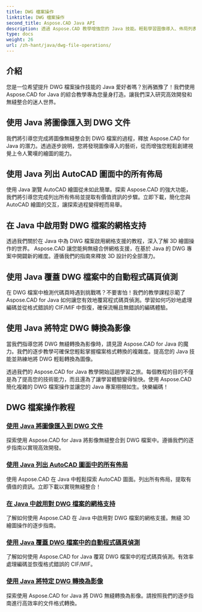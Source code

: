 ```yaml
---
title: DWG 檔案操作
linktitle: DWG 檔案操作
second_title: Aspose.CAD Java API
description: 透過 Aspose.CAD 教學增強您的 Java 技能。輕鬆學習圖像導入、佈局列表、網格支援、代碼頁覆蓋以及 DWG 到圖像轉換。
type: docs
weight: 26
url: /zh-hant/java/dwg-file-operations/
---
```

## 介紹

您是一位希望提升 DWG 檔案操作技能的 Java 愛好者嗎？別再猶豫了！我們使用 Aspose.CAD for Java 的綜合教學專為您量身打造。讓我們深入研究高效開發和無縫整合的迷人世界。

## 使用 Java 將圖像匯入到 DWG 文件

我們將引導您完成將圖像無縫整合到 DWG 檔案的過程，釋放 Aspose.CAD for Java 的潛力。透過逐步說明，您將發現圖像導入的藝術，從而增強您輕鬆創建視覺上令人驚嘆的繪圖的能力。

## 使用 Java 列出 AutoCAD 圖面中的所有佈局

使用 Java 瀏覽 AutoCAD 繪圖從未如此簡單。探索 Aspose.CAD 的強大功能，我們將引導您完成列出所有佈局並提取有價值資訊的步驟。立即下載，簡化您與 AutoCAD 繪圖的交互，讓探索過程變得輕而易舉。

## 在 Java 中啟用對 DWG 檔案的網格支持

透過我們關於在 Java 中為 DWG 檔案啟用網格支援的教程，深入了解 3D 繪圖操作的世界。 Aspose.CAD 讓您能夠無縫合併網格支援，在基於 Java 的 DWG 專案中開闢新的維度。遵循我們的指南來釋放 3D 設計的全部潛力。

## 使用 Java 覆蓋 DWG 檔案中的自動程式碼頁偵測

在 DWG 檔案中檢測代碼頁時遇到挑戰嗎？不要害怕！我們的教學課程示範了 Aspose.CAD for Java 如何讓您有效地覆寫程式碼頁偵測。學習如何巧妙地處理編碼並從格式錯誤的 CIF/MIF 中恢復，確保流暢且無錯誤的編碼體驗。

## 使用 Java 將特定 DWG 轉換為影像

當我們指導您將 DWG 無縫轉換為影像時，請見證 Aspose.CAD for Java 的魔力。我們的逐步教學可確保您輕鬆掌握檔案格式轉換的複雜度。提高您的 Java 技能並熟練地將 DWG 輕鬆轉換為圖像。

透過我們的 Aspose.CAD for Java 教學開始這趟學習之旅。每個教程的目的不僅是為了提高您的技術能力，而且還為了讓學習體驗變得愉快。使用 Aspose.CAD 簡化複雜的 DWG 檔案操作並讓您的 Java 專案栩栩如生。快樂編碼！

## DWG 檔案操作教程
### [使用 Java 將圖像匯入到 DWG 文件](./import-image-to-dwg/)
探索使用 Aspose.CAD for Java 將影像無縫整合到 DWG 檔案中。遵循我們的逐步指南以實現高效開發。
### [使用 Java 列出 AutoCAD 圖面中的所有佈局](./list-all-layouts/)
使用 Aspose.CAD 在 Java 中輕鬆探索 AutoCAD 圖面。列出所有佈局，提取有價值的資訊。立即下載以實現無縫整合！
### [在 Java 中啟用對 DWG 檔案的網格支持](./mesh-support-for-dwg/)
了解如何使用 Aspose.CAD 在 Java 中啟用對 DWG 檔案的網格支援。無縫 3D 繪圖操作的逐步指南。
### [使用 Java 覆蓋 DWG 檔案中的自動程式碼頁偵測](./override-code-page-detection/)
了解如何使用 Aspose.CAD for Java 覆寫 DWG 檔案中的程式碼頁偵測。有效率處理編碼並恢復格式錯誤的 CIF/MIF。
### [使用 Java 將特定 DWG 轉換為影像](./convert-dwg-to-image/)
探索使用 Aspose.CAD for Java 將 DWG 無縫轉換為影像。請按照我們的逐步指南進行高效率的文件格式轉換。
